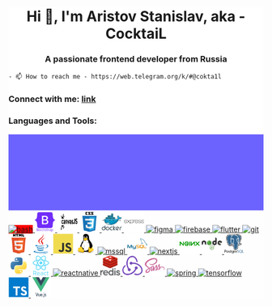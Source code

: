<div style="background-color: white !important;">
    <h1 align="center">Hi 👋, I'm Aristov Stanislav, aka - CocktaiL</h1>
    <h3 align="center">A passionate frontend developer from Russia</h3>
    
    - 📫 How to reach me - https://web.telegram.org/k/#@cokta1l

<h3 align="left">Connect with me: <a href="https://web.telegram.org/k/#@cokta1l">link</a></h3>
    <h3 align="left">Languages and Tools:</h3>
    <div align="left" style="background-color: rgba(253,253,253,0.56)">
        <svg height="100%" width="100%" xmlns="http://www.w3.org/2000/svg">
            <rect fill="#6C63FF" height="100%" width="100%"/>
        </svg>
        <a href="https://www.gnu.org/software/bash/"
           rel="noreferrer" target="_blank">
            <img style="background-color:red; border-radius:10"
                    alt="bash" height="40" src="https://www.vectorlogo.zone/logos/gnu_bash/gnu_bash-icon.svg"
                    width="40"/>
        </a>
        <a href="https://getbootstrap.com" rel="noreferrer" target="_blank"> <img
                alt="bootstrap"
                height="40"
                src="https://raw.githubusercontent.com/devicons/devicon/master/icons/bootstrap/bootstrap-plain-wordmark.svg"
                width="40"/> </a> <a href="https://canvasjs.com" rel="noreferrer"
                                     target="_blank"> <img
            alt="canvasjs"
            height="40"
            src="https://raw.githubusercontent.com/Hardik0307/Hardik0307/master/assets/canvasjs-charts.svg"
            width="40"/> </a> <a href="https://www.w3schools.com/css/" rel="noreferrer"
                                 target="_blank"> <img
            alt="css3"
            height="40"
            src="https://raw.githubusercontent.com/devicons/devicon/master/icons/css3/css3-original-wordmark.svg"
            width="40"/> </a> <a href="https://www.docker.com/" rel="noreferrer"
                                 target="_blank"> <img
            alt="docker"
            height="40"
            src="https://raw.githubusercontent.com/devicons/devicon/master/icons/docker/docker-original-wordmark.svg"
            width="40"/> </a> <a href="https://expressjs.com" rel="noreferrer"
                                 target="_blank"> <img
            alt="express"
            height="40"
            src="https://raw.githubusercontent.com/devicons/devicon/master/icons/express/express-original-wordmark.svg"
            width="40"/> </a> <a href="https://www.figma.com/" rel="noreferrer"
                                 target="_blank"> <img
            alt="figma" height="40" src="https://www.vectorlogo.zone/logos/figma/figma-icon.svg" width="40"/> </a>
        <a href="https://firebase.google.com/" rel="noreferrer" target="_blank"> <img
                alt="firebase" height="40" src="https://www.vectorlogo.zone/logos/firebase/firebase-icon.svg"
                width="40"/> </a> <a href="https://flutter.dev" rel="noreferrer" target="_blank"> <img
            alt="flutter" height="40" src="https://www.vectorlogo.zone/logos/flutterio/flutterio-icon.svg"
            width="40"/> </a> <a href="https://git-scm.com/" rel="noreferrer" target="_blank"> <img
            alt="git" height="40" src="https://www.vectorlogo.zone/logos/git-scm/git-scm-icon.svg" width="40"/> </a>
        <a href="https://www.w3.org/html/" rel="noreferrer" target="_blank"> <img
                alt="html5"
                height="40"
                src="https://raw.githubusercontent.com/devicons/devicon/master/icons/html5/html5-original-wordmark.svg"
                width="40"/> </a> <a href="https://www.java.com" rel="noreferrer"
                                     target="_blank"> <img
            alt="java" height="40"
            src="https://raw.githubusercontent.com/devicons/devicon/master/icons/java/java-original.svg"
            width="40"/> </a> <a href="https://developer.mozilla.org/en-US/docs/Web/JavaScript"
                                 rel="noreferrer" target="_blank"> <img
            alt="javascript"
            height="40"
            src="https://raw.githubusercontent.com/devicons/devicon/master/icons/javascript/javascript-original.svg"
            width="40"/> </a> <a href="https://www.linux.org/" rel="noreferrer"
                                 target="_blank"> <img
            alt="linux"
            height="40"
            src="https://raw.githubusercontent.com/devicons/devicon/master/icons/linux/linux-original.svg"
            width="40"/> </a> <a href="https://www.microsoft.com/en-us/sql-server"
                                 rel="noreferrer" target="_blank"> <img
            alt="mssql" height="40" src="https://www.svgrepo.com/show/303229/microsoft-sql-server-logo.svg"
            width="40"/> </a> <a href="https://www.mysql.com/" rel="noreferrer" target="_blank"> <img
            alt="mysql"
            height="40"
            src="https://raw.githubusercontent.com/devicons/devicon/master/icons/mysql/mysql-original-wordmark.svg"
            width="40"/> </a> <a href="https://nextjs.org/" rel="noreferrer"
                                 target="_blank"> <img
            alt="nextjs" height="40" src="https://cdn.worldvectorlogo.com/logos/nextjs-2.svg" width="40"/> </a> <a
            href="https://www.nginx.com" rel="noreferrer" target="_blank"> <img
            alt="nginx"
            height="40"
            src="https://raw.githubusercontent.com/devicons/devicon/master/icons/nginx/nginx-original.svg"
            width="40"/> </a> <a href="https://nodejs.org" rel="noreferrer" target="_blank">
        <img alt="nodejs"
             height="40"
             src="https://raw.githubusercontent.com/devicons/devicon/master/icons/nodejs/nodejs-original-wordmark.svg"
             width="40"/> </a> <a href="https://www.postgresql.org" rel="noreferrer"
                                  target="_blank"> <img
            alt="postgresql"
            height="40"
            src="https://raw.githubusercontent.com/devicons/devicon/master/icons/postgresql/postgresql-original-wordmark.svg"
            width="40"/> </a> <a href="https://www.python.org" rel="noreferrer"
                                 target="_blank"> <img
            alt="python"
            height="40"
            src="https://raw.githubusercontent.com/devicons/devicon/master/icons/python/python-original.svg"
            width="40"/> </a> <a href="https://reactjs.org/" rel="noreferrer"
                                 target="_blank"> <img
            alt="react"
            height="40"
            src="https://raw.githubusercontent.com/devicons/devicon/master/icons/react/react-original-wordmark.svg"
            width="40"/> </a> <a href="https://reactnative.dev/" rel="noreferrer"
                                 target="_blank"> <img
            alt="reactnative" height="40" src="https://reactnative.dev/img/header_logo.svg" width="40"/> </a> <a
            href="https://redis.io" rel="noreferrer" target="_blank"> <img
            alt="redis"
            height="40"
            src="https://raw.githubusercontent.com/devicons/devicon/master/icons/redis/redis-original-wordmark.svg"
            width="40"/> </a> <a href="https://redux.js.org" rel="noreferrer"
                                 target="_blank"> <img
            alt="redux"
            height="40"
            src="https://raw.githubusercontent.com/devicons/devicon/master/icons/redux/redux-original.svg"
            width="40"/> </a> <a href="https://sass-lang.com" rel="noreferrer"
                                 target="_blank"> <img
            alt="sass" height="40"
            src="https://raw.githubusercontent.com/devicons/devicon/master/icons/sass/sass-original.svg"
            width="40"/> </a> <a href="https://spring.io/" rel="noreferrer" target="_blank"> <img
            alt="spring" height="40" src="https://www.vectorlogo.zone/logos/springio/springio-icon.svg" width="40"/>
    </a> 
    </a> <a href="https://www.tensorflow.org" rel="noreferrer" target="_blank"> <img
            alt="tensorflow" height="40" src="https://www.vectorlogo.zone/logos/tensorflow/tensorflow-icon.svg"
            width="40"/> </a> <a href="https://www.typescriptlang.org/" rel="noreferrer" target="_blank"> <img
            alt="typescript"
            height="40"
            src="https://raw.githubusercontent.com/devicons/devicon/master/icons/typescript/typescript-original.svg"
            width="40"/> </a> <a href="https://vuejs.org/" rel="noreferrer"
                                 target="_blank"> <img
            alt="vuejs"
            height="40"
            src="https://raw.githubusercontent.com/devicons/devicon/master/icons/vuejs/vuejs-original-wordmark.svg"
            width="40"/> </a>
    </div>

</div>
